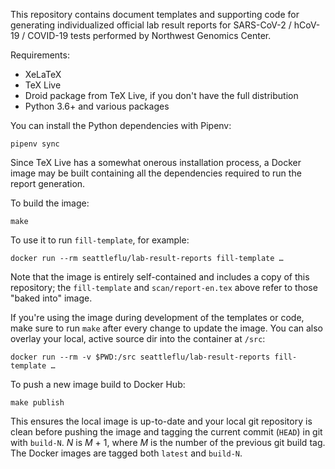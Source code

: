 This repository contains document templates and supporting code for generating
individualized official lab result reports for SARS-CoV-2 / hCoV-19 / COVID-19
tests performed by Northwest Genomics Center.

Requirements:

  * XeLaTeX
  * TeX Live
  * Droid package from TeX Live, if you don't have the full distribution
  * Python 3.6+ and various packages

You can install the Python dependencies with Pipenv:

    pipenv sync

Since TeX Live has a somewhat onerous installation process, a Docker image may
be built containing all the dependencies required to run the report generation.

To build the image:

    make

To use it to run `fill-template`, for example:

    docker run --rm seattleflu/lab-result-reports fill-template …

Note that the image is entirely self-contained and includes a copy of this
repository; the `fill-template` and `scan/report-en.tex` above refer to those
"baked into" image.

If you're using the image during development of the templates or code, make
sure to run `make` after every change to update the image.  You can also
overlay your local, active source dir into the container at `/src`:

    docker run --rm -v $PWD:/src seattleflu/lab-result-reports fill-template …

To push a new image build to Docker Hub:

    make publish

This ensures the local image is up-to-date and your local git repository is
clean before pushing the image and tagging the current commit (`HEAD`) in git
with `build-N`.  _N_ is _M_ + 1, where _M_ is the number of the previous git
build tag.  The Docker images are tagged both `latest` and `build-N`.

